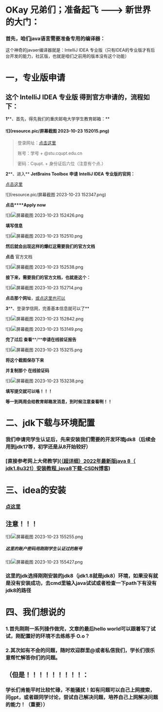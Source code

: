 # **OKay** **兄弟们；准备起飞** **--->** **新世界的大门：**

### 首先，咱们java语言需要准备专用的编译器：

这个神奇的javaer编译器就是：IntelliJ IDEA 专业版（只有IDEA的专业版才有后台开发的能力，社区版，也就是咱们之前用的版本没有这个功能）

# 一，专业版申请

## 这个 IntelliJ IDEA 专业版 得到官方申请的，流程如下：

**1****、首先，得先我们的重庆邮电大学学生教育邮箱：**

#### ![](resource.pic/屏幕截图 2023-10-23 152015.png)

> 登录网址：[点击这里](https://mail.cqupt.edu.cn/)
>
> 账号：学号 + @stu.cqupt.edu.cn
>
> 密码：Cqupt. + 身份证后六位（注意有个点.）

**2****、进入** **JetBrains Toolbox** **申请** **IntelliJ IDEA** **专业版的官网：**

[点击这里](https://www.jetbrains.com/community/education/#students)

![](resource.pic/屏幕截图 2023-10-23 152347.png)

**点击****Apply now**

![](![屏幕截图 2023-10-23 152426.png](resource.pic%2F%C6%C1%C4%BB%BD%D8%CD%BC%202023-10-23%20152426.png)

**填写信息**

![](![屏幕截图 2023-10-23 152510.png](resource.pic%2F%C6%C1%C4%BB%BD%D8%CD%BC%202023-10-23%20152510.png)

**然后就会出现这样的爆红这需要我们的官方文档**

**点击** 官方文档

![](![屏幕截图 2023-10-23 152538.png](resource.pic%2F%C6%C1%C4%BB%BD%D8%CD%BC%202023-10-23%20152538.png)

**接下来，需要我们的官方文档，也就是这个：**

![](![屏幕截图 2023-10-23 152714.png](resource.pic%2F%C6%C1%C4%BB%BD%D8%CD%BC%202023-10-23%20152714.png)

**点击那个网址**，[或点这里也可以](https://www.chsi.com.cn/)

**3****、登录学信网，完善基本信息就可以了**

![](![屏幕截图 2023-10-23 152842.png](resource.pic%2F%C6%C1%C4%BB%BD%D8%CD%BC%202023-10-23%20152842.png)

![](![屏幕截图 2023-10-23 153149.png](resource.pic%2F%C6%C1%C4%BB%BD%D8%CD%BC%202023-10-23%20153149.png)

**完了过后 查看****/****申请在线验证报告**

![](![屏幕截图 2023-10-23 153215.png](resource.pic%2F%C6%C1%C4%BB%BD%D8%CD%BC%202023-10-23%20153215.png)

**将这个截图保存下来**

**并复制那个 在线验证码**

![](![屏幕截图 2023-10-23 153238.png](resource.pic%2F%C6%C1%C4%BB%BD%D8%CD%BC%202023-10-23%20153238.png)

**填写提交就可以咯！！！**

**等一到两周会给教育邮箱发消息，到时候注意查看咧！！**

# 二、jdk下载与环境配置

### 我们申请完学生认证后，先来安装我们需要的开发环境jdk8（后续会用到jdk17等，初学还是从8开始较好）

### [直接参考网上大佬教学]([（超详细）2022年最新版java 8（ jdk1.8u321）安装教程_java8下载-CSDN博客](https://blog.csdn.net/JunLeon/article/details/122623465?ops_request_misc=%7B%22request%5Fid%22%3A%22169804197816800182739517%22%2C%22scm%22%3A%2220140713.130102334..%22%7D&request_id=169804197816800182739517&biz_id=0&utm_medium=distribute.pc_search_result.none-task-blog-2~all~top_positive~default-1-122623465-null-null.142^v96^pc_search_result_base7&utm_term=jdk8&spm=1018.2226.3001.4187))



# 三、idea的安装

### [点这里](https://blog.csdn.net/weixin_44778232/article/details/128506296?ops_request_misc=&request_id=&biz_id=102&utm_term=idea%E5%AE%89%E8%A3%85&utm_medium=distribute.pc_search_result.none-task-blog-2~all~sobaiduweb~default-6-128506296.142^v96^pc_search_result_base7&spm=1018.2226.3001.4187)

## 注意！！！

![](![屏幕截图 2023-10-23 155255.png](resource.pic%2F%C6%C1%C4%BB%BD%D8%CD%BC%202023-10-23%20155255.png)

##### 这里的账户密码用刚刚学生认证过的账号

![](![屏幕截图 2023-10-23 155427.png](resource.pic%2F%C6%C1%C4%BB%BD%D8%CD%BC%202023-10-23%20155427.png)

### 这里的jdk选择刚刚安装的jdk8（jdk1.8就是jdk8）环境，如果没有就是没有安装成功，去cmd里输入java试试或者检查一下path下有没有jdk8的路径

# 四、我们想说的

### 1.首先刚刚一系列操作做完，文章的最后hello world可以跟着写了试试，刚配置好的环境不去练练手 O.o？

### 2.其次如有不会的问题，随时欢迎群里@或者私信我们，学长们很乐意帮忙解答你们的问题。

## （但是！！！！！！！！！：

### 学长们肯能平时比较忙碌，不能骚扰！如有问题可以自己上网搜索，问gpt，或者跟同学讨论，尝试自己解决问题，培养自己上网解决问题的能力！（重要））

